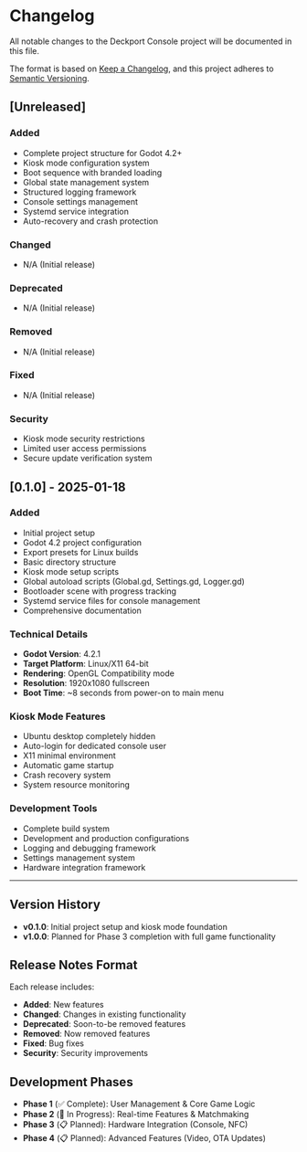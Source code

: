 # Changelog

All notable changes to the Deckport Console project will be documented in this file.

The format is based on [Keep a Changelog](https://keepachangelog.com/en/1.0.0/),
and this project adheres to [Semantic Versioning](https://semver.org/spec/v2.0.0.html).

## [Unreleased]

### Added
- Complete project structure for Godot 4.2+
- Kiosk mode configuration system
- Boot sequence with branded loading
- Global state management system
- Structured logging framework
- Console settings management
- Systemd service integration
- Auto-recovery and crash protection

### Changed
- N/A (Initial release)

### Deprecated
- N/A (Initial release)

### Removed
- N/A (Initial release)

### Fixed
- N/A (Initial release)

### Security
- Kiosk mode security restrictions
- Limited user access permissions
- Secure update verification system

## [0.1.0] - 2025-01-18

### Added
- Initial project setup
- Godot 4.2 project configuration
- Export presets for Linux builds
- Basic directory structure
- Kiosk mode setup scripts
- Global autoload scripts (Global.gd, Settings.gd, Logger.gd)
- Bootloader scene with progress tracking
- Systemd service files for console management
- Comprehensive documentation

### Technical Details
- **Godot Version**: 4.2.1
- **Target Platform**: Linux/X11 64-bit
- **Rendering**: OpenGL Compatibility mode
- **Resolution**: 1920x1080 fullscreen
- **Boot Time**: ~8 seconds from power-on to main menu

### Kiosk Mode Features
- Ubuntu desktop completely hidden
- Auto-login for dedicated console user
- X11 minimal environment
- Automatic game startup
- Crash recovery system
- System resource monitoring

### Development Tools
- Complete build system
- Development and production configurations
- Logging and debugging framework
- Settings management system
- Hardware integration framework

---

## Version History

- **v0.1.0**: Initial project setup and kiosk mode foundation
- **v1.0.0**: Planned for Phase 3 completion with full game functionality

## Release Notes Format

Each release includes:
- **Added**: New features
- **Changed**: Changes in existing functionality  
- **Deprecated**: Soon-to-be removed features
- **Removed**: Now removed features
- **Fixed**: Bug fixes
- **Security**: Security improvements

## Development Phases

- **Phase 1** (✅ Complete): User Management & Core Game Logic
- **Phase 2** (🔄 In Progress): Real-time Features & Matchmaking  
- **Phase 3** (📋 Planned): Hardware Integration (Console, NFC)
- **Phase 4** (📋 Planned): Advanced Features (Video, OTA Updates)
